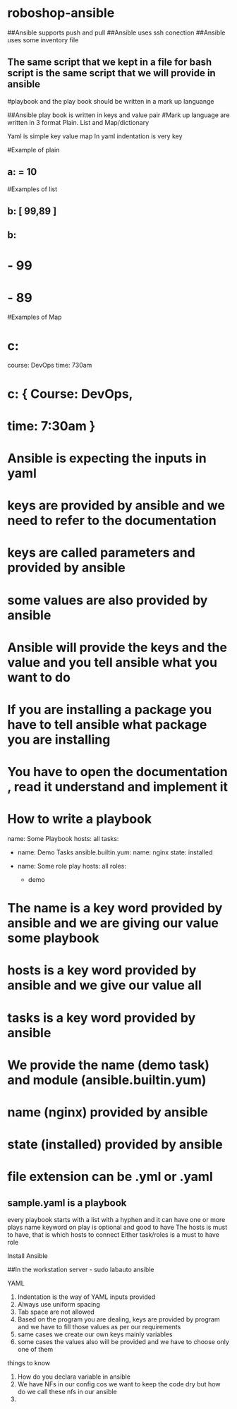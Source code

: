 # roboshop-ansible

##Ansible supports push and pull
##Ansible uses ssh conection
##Ansible uses some inventory file
## The same script that we kept in a file for bash script is the same script that we will provide in ansible
#playbook and the play book should be written in a mark up languange

##Ansible play book is written in keys and value pair
#Mark up language are written in 3 format Plain. List and  Map/dictionary

Yaml is simple key value map
In yaml indentation is very key

#Example of plain
## a: = 10

#Examples of list
## b: [ 99,89 ]
## b: 
#  - 99
#  - 89

#Examples of Map
# c:
  course: DevOps
  time: 730am

# c: { Course: DevOps,
# time: 7:30am }

# Ansible is expecting the inputs in yaml 
# keys are provided by ansible and we need to refer to the documentation 
# keys are called parameters and provided by ansible
# some values are also provided by ansible
# Ansible will provide the keys and the value and you tell ansible what you want to do 
# If you are installing a package you have to tell ansible what package you are installing
# You have to open the documentation , read it understand and implement it

# How to write a playbook
name: Some Playbook
hosts: all
tasks:
  - name: Demo Tasks
    ansible.builtin.yum:
      name: nginx
      state: installed

 - name: Some role play
   hosts: all
   roles:
     - demo


# The name is a key word provided by ansible and we are giving our value some playbook
# hosts is a key word provided by ansible and we give our value all
# tasks is a key word provided by ansible
# We provide the name (demo task) and module (ansible.builtin.yum)
# name (nginx) provided by ansible
# state (installed) provided by ansible

# file extension can be .yml or .yaml

## sample.yaml is a playbook
   every playbook starts with a list with a hyphen and it can have one or more plays
   name keyword on play is optional and good to have 
   The hosts is must to have, that is which hosts to connect
   Either task/roles is a must to have role 


Install Ansible   


##In the workstation server - sudo labauto ansible

YAML
1. Indentation is the way of YAML inputs provided
2. Always use uniform spacing
3. Tab space are not allowed
4. Based on the program you are dealing, keys are provided by program and we have to fill those values as per our requirements
5. same cases we create our own keys mainly variables
6. some cases the values also will be provided and we have to choose only one of them

things to know
1. How do you declara variable in ansible
2. We have NFs in our config cos we want to keep the code dry but how do we call these nfs in our ansible
3. 